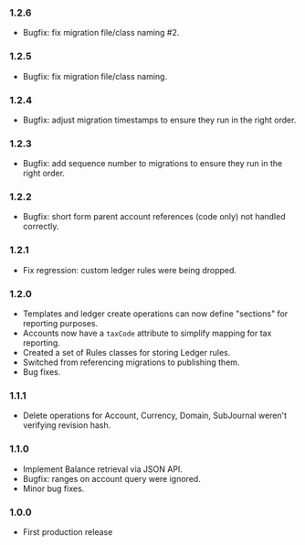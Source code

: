 ### 1.2.6

- Bugfix: fix migration file/class naming #2.

### 1.2.5

- Bugfix: fix migration file/class naming.

### 1.2.4

- Bugfix: adjust migration timestamps to ensure they run in the right order.

### 1.2.3

- Bugfix: add sequence number to migrations to ensure they run in the right order.

### 1.2.2

- Bugfix: short form parent account references (code only) not handled correctly.

### 1.2.1

- Fix regression: custom ledger rules were being dropped.

### 1.2.0

- Templates and ledger create operations can now define "sections" for reporting purposes.
- Accounts now have a `taxCode` attribute to simplify mapping for tax reporting.
- Created a set of Rules classes for storing Ledger rules.
- Switched from referencing migrations to publishing them.
- Bug fixes.

### 1.1.1

- Delete operations for Account, Currency, Domain, SubJournal weren't verifying revision hash.

### 1.1.0

- Implement Balance retrieval via JSON API.
- Bugfix: ranges on account query were ignored.
- Minor bug fixes.

### 1.0.0
- First production release
 
